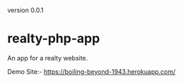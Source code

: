 version 0.0.1
# realty-php-app
An app for a realty website.

Demo Site:- https://boiling-beyond-1943.herokuapp.com/

